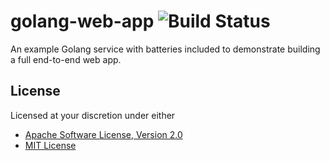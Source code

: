 # golang-web-app ![Build Status][status.svg]

An example Golang service with batteries included to demonstrate building a full end-to-end web app.

## License

Licensed at your discretion under either

 - [Apache Software License, Version 2.0](./LICENSE-APACHE)
 - [MIT License](./LICENSE-MIT)

 [status.svg]: https://github.com/naftulikay/golang-web-app/actions/workflows/cicd.yml/badge.svg